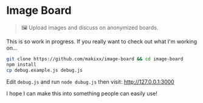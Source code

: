 # Image Board

> 🖼️ Upload images and discuss on anonymized boards.

This is so work in progress. If you really want to check out what I'm working on... 

```bash
git clone https://github.com/makixx/image-board && cd image-board
npm install
cp debug.example.js debug.js
```

Edit `debug.js` and run `node dubug.js` then visit: http://127.0.0.1:3000

I hope I can make this into something people can easily use!